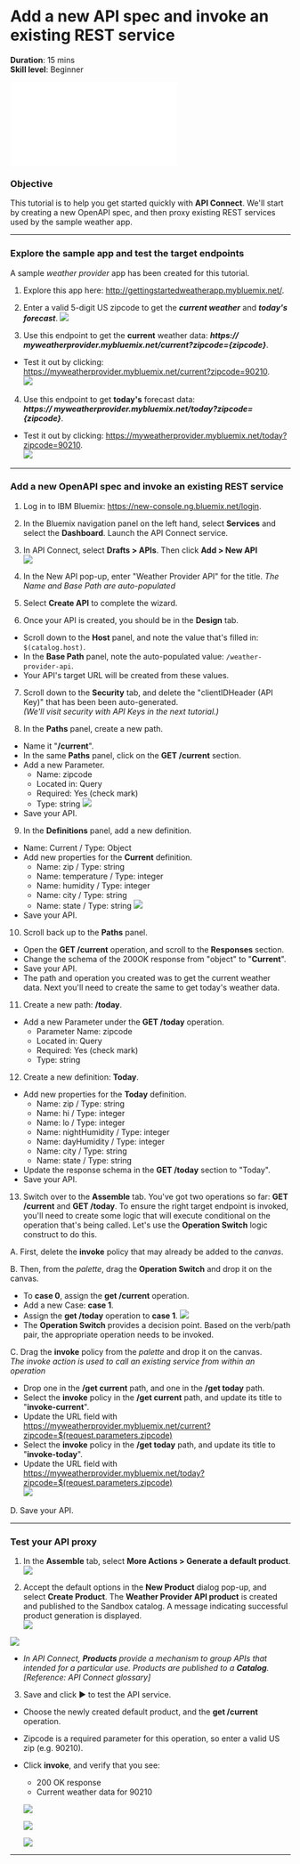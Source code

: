 # Add a new API spec and invoke an existing REST service
**Duration**: 15 mins  
**Skill level**: Beginner  

 ![Prerequisites](/bluemix/0-prereq/README.md)

### Objective
This tutorial is to help you get started quickly with **API Connect**. We'll start by creating a new OpenAPI spec, and then proxy existing REST services used by the sample weather app.

---


### Explore the sample app and test the target endpoints
A sample _weather provider_ app has been created for this tutorial.
1. Explore this app here: http://gettingstartedweatherapp.mybluemix.net/.
2. Enter a valid 5-digit US zipcode to get the _**current weather**_ and _**today's forecast**_. 
![](images/explore-weatherapp-1.png)

3. Use this endpoint to get the **current** weather data:     _**https:// myweatherprovider<span></span>.mybluemix.net/current?zipcode={zipcode}**_.
  - Test it out by clicking: https://myweatherprovider.mybluemix.net/current?zipcode=90210.  
  ![](images/explore-weatherapp-2.png)

4. Use this endpoint to get **today's** forecast data:  
   _**https:// myweatherprovider<span></span>.mybluemix.net/today?zipcode={zipcode}**_.
  - Test it out by clicking: https://myweatherprovider.mybluemix.net/today?zipcode=90210.  
  ![](images/explore-weatherapp-3.png)


---

### Add a new OpenAPI spec and invoke an existing REST service
1. Log in to IBM Bluemix: https://new-console.ng.bluemix.net/login.
2. In the Bluemix navigation panel on the left hand, select **Services** and select the **Dashboard**. Launch the API Connect service.
3. In API Connect, select **Drafts > APIs**. Then click **Add > New API**  
  ![](images/create-new-1.png)
4. In the New API pop-up, enter "Weather Provider API" for the title.
_The Name and Base Path are auto-populated_  
5. Select **Create API** to complete the wizard.  


6. Once your API is created, you should be in the **Design** tab. 
  - Scroll down to the **Host** panel, and note the value that's filled in: ```$(catalog.host)```.  
  - In the **Base Path** panel, note the auto-populated value: ```/weather-provider-api```.  
  - Your API's target URL will be created from these values.  


7. Scroll down to the **Security** tab, and delete the "clientIDHeader (API Key)" that has been been auto-generated.  
_(We'll visit security with API Keys in the next tutorial.)_  


8. In the **Paths** panel, create a new path.
  - Name it "**/current**".  
  - In the same **Paths** panel, click on the **GET /current** section.  
  - Add a new Parameter.  
    - Name: zipcode
    - Located in: Query
    - Required: Yes (check mark)
    - Type: string
    ![](images/path-current-1.png)
  - Save your API.

9. In the **Definitions** panel, add a new definition.
  - Name: Current  /  Type: Object
  - Add new properties for the **Current** definition.
    - Name: zip         /  Type: string
    - Name: temperature /  Type: integer
    - Name: humidity    /  Type: integer
    - Name: city        /  Type: string
    - Name: state       /  Type: string
    ![](images/definition-current-1.png)
  - Save your API.  


10. Scroll back up to the **Paths** panel.
  - Open the **GET /current** operation, and scroll to the **Responses** section.
  - Change the schema of the 200OK response from "object" to "**Current**".
  - Save your API.
  - The path and operation you created was to get the current weather data. Next you'll need to create the same to get today's weather data.  

11. Create a new path: **/today**.
  - Add a new Parameter under the **GET /today** operation.
    - Parameter Name: zipcode
    - Located in: Query
    - Required: Yes (check mark)
    - Type: string  

12. Create a new definition: **Today**.
  - Add new properties for the **Today** definition.
    - Name: zip / Type: string
    - Name: hi / Type: integer
    - Name: lo / Type: integer
    - Name: nightHumidity / Type: integer
    - Name: dayHumidity / Type: integer
    - Name: city / Type: string
    - Name: state / Type: string
  - Update the response schema in the **GET /today** section to "Today".
  - Save your API.

13. Switch over to the **Assemble** tab. You've got two operations so far: **GET /current** and **GET /today**. To ensure the right target endpoint is invoked, you'll need to create some logic that will execute conditional on the operation that's being called. Let's use the **Operation Switch** logic construct to do this.  

A. First, delete the **invoke** policy that may already be added to the _canvas_.  

B. Then, from the _palette_, drag the **Operation Switch** and drop it on the canvas.  
  - To **case 0**, assign the **get /current** operation.
  - Add a new Case: **case 1**.
  - Assign the **get /today** operation to **case 1**.
    ![](images/assemble-1.png)
  - The **Operation Switch** provides a decision point. Based on the verb/path pair, the appropriate operation needs to be invoked.

C. Drag the **invoke** policy from the _palette_ and drop it on the canvas.   
    _The invoke action is used to call an existing service from within an operation_  
  - Drop one in the **/get current** path, and one in the **/get today** path.
  - Select the **invoke** policy in the **/get current** path, and update its title to "**invoke-current**".  
  - Update the URL field with https://myweatherprovider.mybluemix.net/current?zipcode=$(request.parameters.zipcode)
  - Select the **invoke** policy in the **/get today** path, and update its title to "**invoke-today**".  
  - Update the URL field with https://myweatherprovider.mybluemix.net/today?zipcode=$(request.parameters.zipcode)  
    ![](images/assemble-2.png)

D. Save your API.


---

### Test your API proxy
1. In the **Assemble** tab, select **More Actions > Generate a default product**.  
   ![](/bluemix/1a/images/generate-default-product-1.png) 

2. Accept the default options in the **New Product** dialog pop-up, and select **Create Product**. The **Weather Provider API product** is created and published to the Sandbox catalog.  A message indicating successful product generation is displayed.  
  ![](/bluemix/1a/images/generate-default-product-2.png)  
  
  ![](/bluemix/1a/images/generate-default-product-3.png) 
  

  - _In API Connect, **Products** provide a mechanism to  group APIs that intended for a particular use. Products are published to a **Catalog**.  [Reference: API Connect glossary]_

3. Save and click ► to test the API service.
  - Choose the newly created default product, and the **get /current** operation.  
  - Zipcode is a required parameter for this operation, so enter a valid US zip (e.g. 90210).  
  - Click **invoke**, and verify that you see:
    - 200 OK response
    - Current weather data for 90210  

    ![](images/test-invoke-1.png)  

    ![](images/test-invoke-2.png)  

    ![](images/test-invoke-3.png)

---
